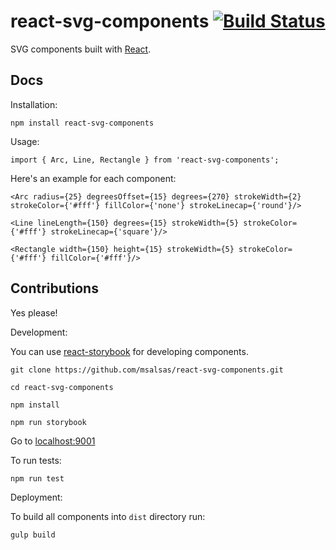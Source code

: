# react-svg-components [![Build Status](https://travis-ci.org/msalsas/react-svg-components.svg?branch=master)](https://travis-ci.org/msalsas/react-svg-components)

SVG components built with [React][react].

## Docs

Installation:

`npm install react-svg-components`

Usage:

`import { Arc, Line, Rectangle } from 'react-svg-components';`

Here's an example for each component:

`<Arc radius={25} degreesOffset={15} degrees={270} strokeWidth={2} strokeColor={'#fff'} fillColor={'none'} strokeLinecap={'round'}/>`

`<Line lineLength={150} degrees={15} strokeWidth={5} strokeColor={'#fff'} strokeLinecap={'square'}/>`

`<Rectangle width={150} height={15} strokeWidth={5} strokeColor={'#fff'} fillColor={'#fff'}/>`

## Contributions

Yes please!

Development:

You can use [react-storybook](https://github.com/kadirahq/react-storybook) for developing components.

`git clone https://github.com/msalsas/react-svg-components.git`

`cd react-svg-components`

`npm install`

`npm run storybook`

Go to [localhost:9001](http://localhost:9001)

To run tests:

`npm run test`

Deployment:

To build all components into `dist` directory run:

`gulp build`


[react]: http://facebook.github.io/react/
